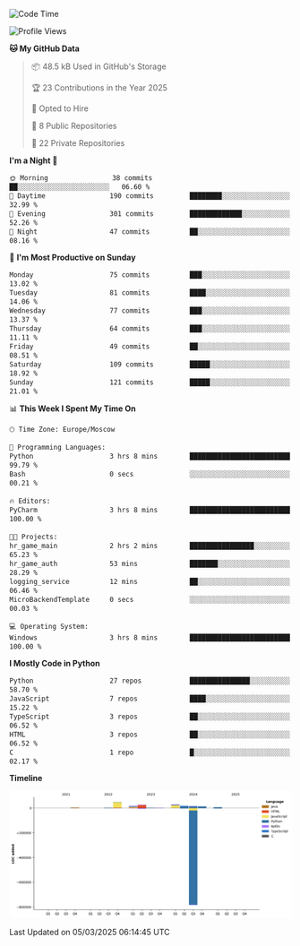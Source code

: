 <!--START_SECTION:waka-->
![Code Time](http://img.shields.io/badge/Code%20Time-613%20hrs%2046%20mins-blue)

![Profile Views](http://img.shields.io/badge/Profile%20Views-1-blue)

**🐱 My GitHub Data** 

> 📦 48.5 kB Used in GitHub's Storage 
 > 
> 🏆 23 Contributions in the Year 2025
 > 
> 💼 Opted to Hire
 > 
> 📜 8 Public Repositories 
 > 
> 🔑 22 Private Repositories 
 > 
**I'm a Night 🦉** 

```text
🌞 Morning                38 commits          ██░░░░░░░░░░░░░░░░░░░░░░░   06.60 % 
🌆 Daytime                190 commits         ████████░░░░░░░░░░░░░░░░░   32.99 % 
🌃 Evening                301 commits         █████████████░░░░░░░░░░░░   52.26 % 
🌙 Night                  47 commits          ██░░░░░░░░░░░░░░░░░░░░░░░   08.16 % 
```
📅 **I'm Most Productive on Sunday** 

```text
Monday                   75 commits          ███░░░░░░░░░░░░░░░░░░░░░░   13.02 % 
Tuesday                  81 commits          ████░░░░░░░░░░░░░░░░░░░░░   14.06 % 
Wednesday                77 commits          ███░░░░░░░░░░░░░░░░░░░░░░   13.37 % 
Thursday                 64 commits          ███░░░░░░░░░░░░░░░░░░░░░░   11.11 % 
Friday                   49 commits          ██░░░░░░░░░░░░░░░░░░░░░░░   08.51 % 
Saturday                 109 commits         █████░░░░░░░░░░░░░░░░░░░░   18.92 % 
Sunday                   121 commits         █████░░░░░░░░░░░░░░░░░░░░   21.01 % 
```


📊 **This Week I Spent My Time On** 

```text
🕑︎ Time Zone: Europe/Moscow

💬 Programming Languages: 
Python                   3 hrs 8 mins        █████████████████████████   99.79 % 
Bash                     0 secs              ░░░░░░░░░░░░░░░░░░░░░░░░░   00.21 % 

🔥 Editors: 
PyCharm                  3 hrs 8 mins        █████████████████████████   100.00 % 

🐱‍💻 Projects: 
hr_game_main             2 hrs 2 mins        ████████████████░░░░░░░░░   65.23 % 
hr_game_auth             53 mins             ███████░░░░░░░░░░░░░░░░░░   28.29 % 
logging_service          12 mins             ██░░░░░░░░░░░░░░░░░░░░░░░   06.46 % 
MicroBackendTemplate     0 secs              ░░░░░░░░░░░░░░░░░░░░░░░░░   00.03 % 

💻 Operating System: 
Windows                  3 hrs 8 mins        █████████████████████████   100.00 % 
```

**I Mostly Code in Python** 

```text
Python                   27 repos            ███████████████░░░░░░░░░░   58.70 % 
JavaScript               7 repos             ████░░░░░░░░░░░░░░░░░░░░░   15.22 % 
TypeScript               3 repos             ██░░░░░░░░░░░░░░░░░░░░░░░   06.52 % 
HTML                     3 repos             ██░░░░░░░░░░░░░░░░░░░░░░░   06.52 % 
C                        1 repo              █░░░░░░░░░░░░░░░░░░░░░░░░   02.17 % 
```



**Timeline**

![Lines of Code chart](https://raw.githubusercontent.com/adlemx/adlemx/main/assets/bar_graph.png)


 Last Updated on 05/03/2025 06:14:45 UTC
<!--END_SECTION:waka-->
